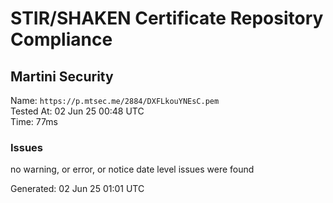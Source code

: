 # STIR/SHAKEN Certificate Repository Compliance

## Martini Security

Name: `https://p.mtsec.me/2884/DXFLkouYNEsC.pem`\
Tested At: 02 Jun 25 00:48 UTC\
Time: 77ms

### Issues

no warning, or error, or notice date level issues were found

Generated: 02 Jun 25 01:01 UTC